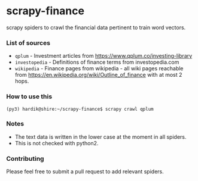 # scrapy-finance
scrapy spiders to crawl the financial data pertinent to train word vectors.

### List of sources
* `qplum` - Investment articles from https://www.qplum.co/investing-library
* `investopedia` - Definitions of finance terms from investopedia.com
* `wikipedia` - Finance pages from wikipedia - all wiki pages reachable from https://en.wikipedia.org/wiki/Outline_of_finance with at most 2 hops.

### How to use this
```
(py3) hardik@shire:~/scrapy-finance$ scrapy crawl qplum
```

### Notes
* The text data is written in the lower case at the moment in all spiders.
* This is not checked with python2.

### Contributing
Please feel free to submit a pull request to add relevant spiders.
